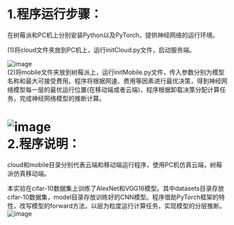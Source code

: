 1.程序运行步骤：
==============
在树莓派和PC机上分别安装Python以及PyTorch，提供神经网络的运行环境。      

(1)将cloud文件夹放到PC机上，运行initCloud.py文件，启动服务端。   

![image](https://github.com/wyc941012/Edge-Intelligence/blob/master/%E5%8D%B7%E7%A7%AF%E7%A5%9E%E7%BB%8F%E7%BD%91%E7%BB%9C%E5%8D%8F%E5%90%8C%E6%8E%A8%E6%96%AD%E4%BB%BF%E7%9C%9F%E7%B3%BB%E7%BB%9F/image/cloud.jpg)  
(2)将mobile文件夹放到树莓派上，运行initMobile.py文件，传入参数分别为模型名称和最大可接受费用。程序将根据网速、费用等因素进行最优决策，得到神经网络模型每一层的最优运行位置(在移动端或者云端)，程序根据卸载决策分配计算任务，完成神经网络模型的推断计算。      

![image](https://github.com/wyc941012/Edge-Intelligence/blob/master/%E5%8D%B7%E7%A7%AF%E7%A5%9E%E7%BB%8F%E7%BD%91%E7%BB%9C%E5%8D%8F%E5%90%8C%E6%8E%A8%E6%96%AD%E4%BB%BF%E7%9C%9F%E7%B3%BB%E7%BB%9F/image/mobile.jpg)        
2.程序说明：
=============
cloud和mobile目录分别代表云端和移动端运行程序，使用PC机仿真云端，树莓派仿真移动端。      

本实验在cifar-10数据集上训练了AlexNet和VGG16模型。其中datasets目录存放cifar-10数据集，model目录存放训练好的CNN模型。程序借助PyTorch框架的特性，改写模型的forward方法，以层为粒度运行计算任务，实现模型的分层推断。   
![image](https://github.com/wyc941012/Edge-Intelligence/blob/master/%E5%8D%B7%E7%A7%AF%E7%A5%9E%E7%BB%8F%E7%BD%91%E7%BB%9C%E5%8D%8F%E5%90%8C%E6%8E%A8%E6%96%AD%E4%BB%BF%E7%9C%9F%E7%B3%BB%E7%BB%9F/image/model.jpg)
